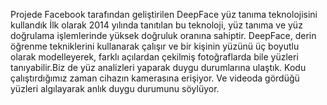 Projede Facebook tarafından geliştirilen DeepFace yüz tanıma teknolojisini kullandık
İlk olarak 2014 yılında tanıtılan bu teknoloji, yüz tanıma ve yüz doğrulama işlemlerinde
yüksek doğruluk oranına sahiptir. DeepFace, derin öğrenme tekniklerini kullanarak
çalışır ve bir kişinin yüzünü üç boyutlu olarak modelleyerek, farklı açılardan çekilmiş
fotoğraflarda bile yüzleri tanıyabilir.Biz de yüz analizleri yaparak duygu durumlarına
ulaştık. Kodu çalıştırdığımız zaman cihazın kamerasına erişiyor. Ve videoda gördüğü
yüzleri algılayarak anlık duygu durumunu söylüyor.
